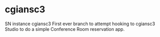 # cgiansc3
SN instance cgiansc3
First ever branch to attempt hooking to cgiansc3 Studio to do a simple Conference Room reservation app.
